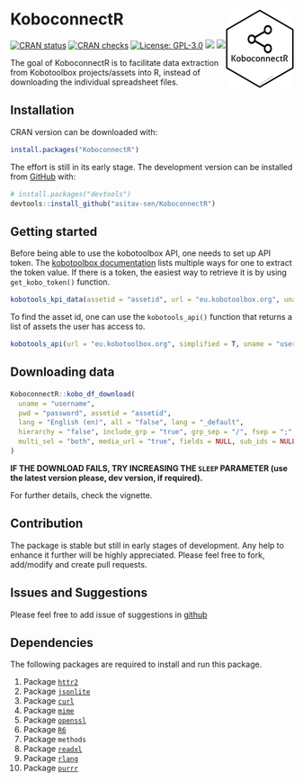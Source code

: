 
<!-- README.md is generated from README.Rmd. Please edit that file -->

# KoboconnectR <img src='man/figures/logo.png' align="right" height="139" />

<!-- badges: start -->

[![CRAN
status](https://www.r-pkg.org/badges/version/KoboconnectR)](https://CRAN.R-project.org/package=KoboconnectR)
[![CRAN
checks](https://badges.cranchecks.info/summary/KoboconnectR.svg)](https://cran.r-project.org/web/checks/check_results_KoboconnectR.html)
[![License:
GPL-3.0](https://img.shields.io/badge/license-GPL--3.0-blue.svg)](https://cran.r-project.org/web/licenses/GPL-3.0)
[![](https://cranlogs.r-pkg.org/badges/KoboconnectR)](https://cran.r-project.org/package=KoboconnectR)
[![](https://cranlogs.r-pkg.org/badges/grand-total/KoboconnectR?color=blue)](https://r-pkg.org/pkg/KoboconnectR)

<!-- badges: end -->

The goal of KoboconnectR is to facilitate data extraction from
Kobotoolbox projects/assets into R, instead of downloading the
individual spreadsheet files.

## Installation

CRAN version can be downloaded with:

``` r
install.packages("KoboconnectR") 
```

The effort is still in its early stage. The development version can be
installed from [GitHub](https://github.com/) with:

``` r
# install.packages("devtools")
devtools::install_github("asitav-sen/KoboconnectR")
```

## Getting started

Before being able to use the kobotoolbox API, one needs to set up API
token. The [kobotoolbox
documentation](https://support.kobotoolbox.org/api.html) lists multiple
ways for one to extract the token value. If there is a token, the
easiest way to retrieve it is by using `get_kobo_token()` function.

``` r
kobotools_kpi_data(assetid = "assetid", url = "eu.kobotoolbox.org", uname = "username", pwd = "password")
```

To find the asset id, one can use the `kobotools_api()` function that
returns a list of assets the user has access to.

``` r
kobotools_api(url = "eu.kobotoolbox.org", simplified = T, uname = "userid", pwd = "password")
```

## Downloading data

``` r
KoboconnectR::kobo_df_download(
  uname = "username",
  pwd = "password", assetid = "assetid",
  lang = "English (en)", all = "false", lang = "_default",
  hierarchy = "false", include_grp = "true", grp_sep = "/", fsep = ";",
  multi_sel = "both", media_url = "true", fields = NULL, sub_ids = NULL, sleep = 2
)
```

**IF THE DOWNLOAD FAILS, TRY INCREASING THE `SLEEP` PARAMETER (use the
latest version please, dev version, if required).**

For further details, check the vignette.

## Contribution

The package is stable but still in early stages of development. Any help
to enhance it further will be highly appreciated. Please feel free to
fork, add/modify and create pull requests.

## Issues and Suggestions

Please feel free to add issue of suggestions in
[github](https://github.com/asitav-sen/KoboconnectR/issues)

## Dependencies

The following packages are required to install and run this package.

1.  Package [`httr2`](https://httr2.r-lib.org)
2.  Package [`jsonlite`](https://cran.r-project.org/package=jsonlite)
3.  Package [`curl`](https://cran.r-project.org/package=curl)
4.  Package [`mime`](https://cran.r-project.org/package=mime)
5.  Package [`openssl`](https://cran.r-project.org/package=openssl)
6.  Package [`R6`](https://cran.r-project.org/package=R6)
7.  Package `methods`
8.  Package [`readxl`](https://cran.r-project.org/package=readxl)
9.  Package [`rlang`](https://cran.r-project.org/package=rlang)
10. Package [`purrr`](https://cran.r-project.org/package=purrr)
